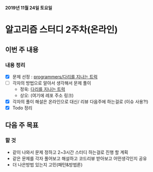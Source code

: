 **2019년 11월 24일 토요일**
# 알고리즘 스터디 2주차(온라인)

## 이번 주 내용
### 내용 정리
- [x] 문제 선정 : [programmers/다리를 지나는 트럭](https://programmers.co.kr/learn/courses/30/lessons/42583)
- [ ] 각자의 방법으로 알아서 생각해서 문제 풀이
   - 정욱: [다리를 지나는 트럭](https://github.com/bin-e/algorithm/tree/master/programmers/challenges(courses-30)/42583)
   - 상오: (여기에 레포 주소 링크)
- [x] 각자의 풀이 해설은 온라인으로 대신/ 리뷰 다음주에 하는걸로 (이슈 사용?!)
- [x] Todo 정리

## 다음 주 목표
### 할 것
- 같이 나와서 문제 정하고 2~3시간 스터디 하는걸로 진행 할 계획
- 같은 문제를 각자 풀어보고 해설하고 코드리뷰 받아보고 어떤생각인지 공유
- 더 나은방법 있는지 고민(패턴&방법론)
